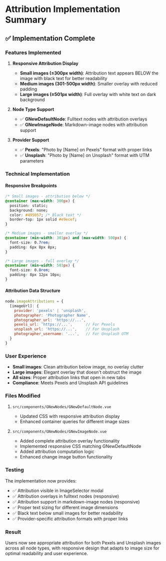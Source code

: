 # Attribution Implementation Summary

## ✅ Implementation Complete

### Features Implemented

1. **Responsive Attribution Display**
   - **Small images (≤300px width)**: Attribution text appears BELOW the image with black text for better readability
   - **Medium images (301-500px width)**: Smaller overlay with reduced padding
   - **Large images (≥501px width)**: Full overlay with white text on dark background

2. **Node Type Support**
   - ✅ **GNewDefaultNode**: Fulltext nodes with attribution overlays
   - ✅ **GNewImageNode**: Markdown-image nodes with attribution support

3. **Provider Support**
   - ✅ **Pexels**: "Photo by [Name] on Pexels" format with proper links
   - ✅ **Unsplash**: "Photo by [Name] on Unsplash" format with UTM parameters

### Technical Implementation

#### Responsive Breakpoints
```css
/* Small images - attribution below */
@container (max-width: 300px) {
  position: static;
  background: none;
  color: #495057; /* Black text */
  border-top: 1px solid #e9ecef;
}

/* Medium images - smaller overlay */
@container (min-width: 301px) and (max-width: 500px) {
  font-size: 0.7rem;
  padding: 6px 8px 8px;
}

/* Large images - full overlay */
@container (min-width: 501px) {
  font-size: 0.8rem;
  padding: 8px 12px 10px;
}
```

#### Attribution Data Structure
```javascript
node.imageAttributions = {
  [imageUrl]: {
    provider: 'pexels' | 'unsplash',
    photographer: 'Photographer Name',
    photographer_url: 'https://...',
    pexels_url: 'https://...',      // For Pexels
    unsplash_url: 'https://...',    // For Unsplash
    photographer_username: '...',   // For Unsplash UTM
  }
}
```

### User Experience

- **Small images**: Clean attribution below image, no overlay clutter
- **Large images**: Elegant overlay that doesn't obstruct the image
- **All sizes**: Proper attribution links that open in new tabs
- **Compliance**: Meets Pexels and Unsplash API guidelines

### Files Modified

1. `src/components/GNewNodes/GNewDefaultNode.vue`
   - Updated CSS with responsive attribution display
   - Enhanced container queries for different image sizes

2. `src/components/GNewNodes/GNewImageNode.vue`
   - Added complete attribution overlay functionality
   - Implemented responsive CSS matching GNewDefaultNode
   - Added attribution computation logic
   - Enhanced change image button functionality

### Testing

The implementation now provides:
- ✅ Attribution visible in ImageSelector modal
- ✅ Attribution overlays in fulltext nodes (responsive)
- ✅ Attribution support in markdown-image nodes (responsive)
- ✅ Proper text sizing for different image dimensions
- ✅ Black text below small images for better readability
- ✅ Provider-specific attribution formats with proper links

### Result

Users now see appropriate attribution for both Pexels and Unsplash images across all node types, with responsive design that adapts to image size for optimal readability and user experience.
